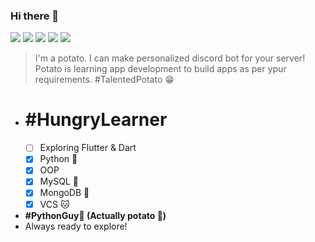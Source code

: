 ### Hi there 👋 
![](https://komarev.com/ghpvc/?username=Prince2347X&color=brightgreen&style=plastic)
[![](https://img.shields.io/static/v1?label=Prince2347X&logo=github&message=Follow&color=black)](https://github.com/prince2347x)
[![](https://img.shields.io/static/v1?label=Prince2347X&logo=twitter&message=Follow&color=informational)](https://twitter.com/intent/follow?screen_name=Prince2347X)
[![](https://img.shields.io/static/v1?label=Prince2347X&logo=instagram&message=Follow&color=ff70b4)](https://instagram.com/prince2347x)
[![](https://img.shields.io/static/v1?label=Prince%20Raj&logo=linkedin&message=Follow&color=white)](https://linkedin.com/in/prince2347x)
> I'm a potato. I can make personalized discord bot for your server! 
> Potato is learning app development to build apps as per ypur requirements. #TalentedPotato 😁

- # #HungryLearner
  - [ ] Exploring Flutter & Dart
  - [X] Python 🐍
  - [X] OOP
  - [X] MySQL 🐬
  - [X] MongoDB 🍃
  - [X] VCS :cat:
- **#PythonGuy🐍 (Actually potato :potato:)**
- Always ready to explore!
